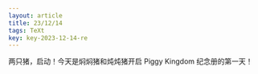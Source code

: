 ```yaml
---
layout: article
title: 23/12/14
tags: TeXt
key: key-2023-12-14-re
---
```


两只猪，启动！今天是焖焖猪和炖炖猪开启 Piggy Kingdom 纪念册的第一天！
